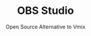 ---
 title: OBS Studio
 subtitle: Open Source Alternative to Vmix
 description:  OBS Studio - Free and open source software for live streaming and screen recording.
 image: https://cdn.prod.website-files.com/6220c55c69733896bb8a4724/63f5bea3217aae311abe2a9e_jHZIVysHf1VBw0147wKWYVx_SmXiGzAR0F39Yo9M4q0.png
 image-alt: OBS-official-logo
 license: GPL V2
 tags: blog
 github: https://github.com/obsproject/obs-studio
 link: https://obsproject.com/
---